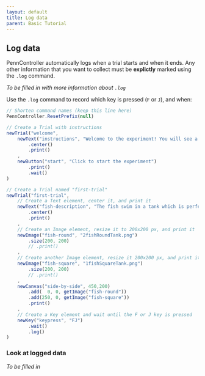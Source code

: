 ```yaml
---
layout: default
title: Log data
parent: Basic Tutorial
---
```


## Log data

PennController automatically logs when a trial starts and when it ends. Any other information that you want to collect must be **explictly** marked using the `.log` command. 

*To be filled in with more information about `.log`*

Use the `.log` command to record which key is pressed (`F` or `J`), and when:

```javascript
// Shorten command names (keep this line here)
PennController.ResetPrefix(null)

// Create a Trial with instructions
newTrial("welcome",
    newText("instructions", "Welcome to the experiment! You will see a sentence and two images. Press the F key if the image on the left matches the sentences. Presss the K key if the image on the right matches the sentence.")
        .center()
        .print()
    ,
    newButton("start", "Click to start the experiment")
        .print()
        .wait()
)

// Create a Trial named "first-trial"
newTrial("first-trial",
    // Create a Text element, center it, and print it
    newText("fish-description", "The fish swim in a tank which is perfectly round.")
        .center()
        .print()
    ,
    // Create an Image element, resize it to 200x200 px, and print it
    newImage("fish-round", "2fishRoundTank.png")    
        .size(200, 200)
        // .print()
    ,
   	// Create another Image element, resize it 200x200 px, and print it
    newImage("fish-square", "1fishSquareTank.png")
        .size(200, 200)
        // .print()
    ,
   	newCanvas("side-by-side", 450,200)
        .add(  0, 0, getImage("fish-round"))
        .add(250, 0, getImage("fish-square"))
        .print()
    ,
    // Create a Key element and wait until the F or J key is pressed
    newKey("keypress", "FJ")
        .wait()
        .log()
)
```

### Look at logged data

*To be filled in*

